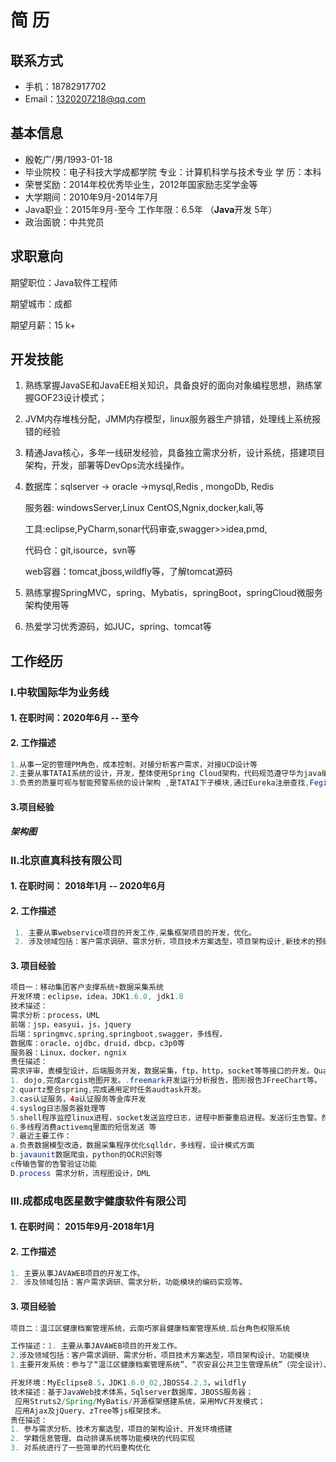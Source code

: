 #                                                      简 历

## 联系方式

- 手机：18782917702
- Email：1320207218@qq.com

## 基本信息

- 殷乾广/男/1993-01-18
- 毕业院校：电子科技大学成都学院         专业：计算机科学与技术专业             学 历：本科    
- 荣誉奖励：2014年校优秀毕业生，2012年国家励志奖学金等                       
- 大学期间：2010年9月-2014年7月
- Java职业：2015年9月-至今               工作年限：6.5年 （**Java**开发 5年）
- 政治面貌：中共党员          							

## 求职意向

期望职位：Java软件工程师

期望城市：成都

期望月薪：15 k+ 

## 开发技能

1.  熟练掌握JavaSE和JavaEE相关知识，具备良好的面向对象编程思想，熟练掌握GOF23设计模式；

2. JVM内存堆栈分配，JMM内存模型，linux服务器生产排错，处理线上系统报错的经验

3. 精通Java核心，多年一线研发经验，具备独立需求分析，设计系统，搭建项目架构，开发，部署等DevOps流水线操作。

4. 数据库：sqlserver -> oracle ->mysql,Redis , mongoDb, Redis

   服务器:   windowsServer,Linux CentOS,Ngnix,docker,kali,等

   工具:eclipse,PyCharm,sonar代码审查,swagger>>idea,pmd,

   代码仓：git,isource，svn等

   web容器：tomcat,jboss,wildfly等，了解tomcat源码

5. 熟练掌握SpringMVC，spring、Mybatis，springBoot，springCloud微服务架构使用等

6. 热爱学习优秀源码，如JUC，spring、tomcat等



## 工作经历

   ### Ⅰ.中软国际华为业务线

#### 1. 在职时间：2020年6月 -- 至今

#### 2. 工作描述

```java
1.从事一定的管理PM角色，成本控制，对接分析客户需求，对接UCD设计等
2.主要从事TATAI系统的设计，开发，整体使用Spring Cloud架构，代码规范遵守华为java编码军规，使用checkStyle，PMD等多层级代码检视工具规范代码，华为云龙服务部署等。学习了解到了华为的代码，运维，管理的规范性。
3.负责的质量可视与智能预警系统的设计架构 ,是TATAI下子模块,通过Eureka注册查找,Fegin调用其他系统的接口(例如collection-servcice)。webservice 调用外部系统的接口（例如 李冰系统，猛犸数据中心系统，dts缺陷，testCase，CodeHub gitlab 等）获取数据，服务。然后做出华为业务部门的代码质量统计，生命周期检测服务。以及使用AthenaBi powerBi做自定义报表开发分析功能。
```

#### 3.项目经验

##### 架构图



### Ⅱ.北京直真科技有限公司

#### 1. 在职时间： 2018年1月 -- 2020年6月

#### 2. 工作描述

```java
 1. 主要从事webservice项目的开发工作,采集框架项目的开发，优化。
 2. 涉及领域包括：客户需求调研、需求分析，项目技术方案选型，项目架构设计,新技术的预研、功能模块的编码实现等。
```

#### 3. 项目经验

```java
项目一：移动集团客户支撑系统+数据采集系统
开发环境：eclipse，idea，JDK1.6.0, jdk1.8
技术描述：
需求分析：process，UML
前端：jsp，easyui，js，jquery
后端：springmvc,spring,springboot,swagger，多线程，
数据库：oracle，ojdbc，druid，dbcp，c3p0等
服务器：Linux，docker，ngnix
责任描述：
需求评审，表模型设计，后端服务开发，数据采集，ftp，http，socket等等接口的开发。Quartz定时框架的开发等等。存过，sql查询的优化等等
1. dojo,完成arcgis地图开发。.freemark开发运行分析报告，图形报告JFreeChart等。
2.quartz整合spring,完成通用定时任务audtask开发。
3.cas认证服务，4a认证服务等金库开发
4.syslog日志服务器处理等
5.shell程序监控linux进程，socket发送监控日志，进程中断要重启进程。发送衍生告警。然后重启后清除告警。
6.多线程消费activemq里面的短信发送 等
7.最近主要工作：
a.负责数据模型改造，数据采集程序优化sqlldr，多线程，设计模式方面
b.javaunit数据爬虫，python的OCR识别等
c传输告警的告警验证功能
D.process 需求分析，流程图设计，DML
```





### Ⅲ.成都成电医星数字健康软件有限公司

#### 1. 在职时间： 2015年9月-2018年1月

#### 2. 工作描述

```java
1. 主要从事JAVAWEB项目的开发工作。
2. 涉及领域包括：客户需求调研、需求分析，功能模块的编码实现等。
```

#### 3. 项目经验

```java
项目二：温江区健康档案管理系统，云南巧家县健康档案管理系统,后台角色权限系统

工作描述：1. 主要从事JAVAWEB项目的开发工作。
2.涉及领域包括：客户需求调研、需求分析，项目技术方案选型，项目架构设计、功能模块					的编码实现等.
1.主要开发系统：参与了“温江区健康档案管理系统”、“农安县公共卫生管理系统”（完全设计）、“农安县妇幼保健管理系统”（部分设计）、石家庄鹿泉市区域卫生信息系统,“农安县区域人口信息平台系统”，”家庭医生管理系统”，“短信平台系统”，“村医工作站系统”, 院长决策系统(商业智能，数据挖掘SSAS),等项目的开发。

开发环境：MyEclipse8.5，JDK1.6.0_02,JBOSS4.2.3，wildfly
技术描述：基于JavaWeb技术体系，Sqlserver数据库，JBOSS服务器；
 应用Struts2/Spring/MyBatis/开源框架搭建系统，采用MVC开发模式；
 应用Ajax及jQuery、zTree等js框架技术。
责任描述：
1. 参与需求分析、技术方案选型，项目的架构设计、开发环境搭建
2. 学籍信息管理、自动排课系统等功能模块的代码实现
3. 对系统进行了一些简单的代码重构优化
```







